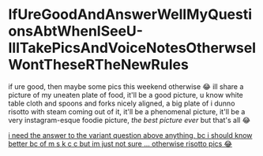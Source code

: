 # IfUreGoodAndAnswerWellMyQuestionsAbtWhenISeeU-IllTakePicsAndVoiceNotesOtherwseIWontTheseRTheNewRules

if ure good, then maybe some pics this weekend otherwise 😂 ill share a picture of my uneaten plate of food, it'll be a good picture, u know white table cloth and spoons and forks nicely aligned, a big plate of i dunno risotto with steam coming out of it, it'll be a phenomenal picture, it'll be a very instagram-esque foodie picture, *the best picture ever* but that's all 😂

[i need the answer to the variant question above anything, bc i should know better bc of m s k c c but im just not sure ... otherwise risotto pics 😂](https://tenor.com/view/excited-fuego-gif-26833875)
